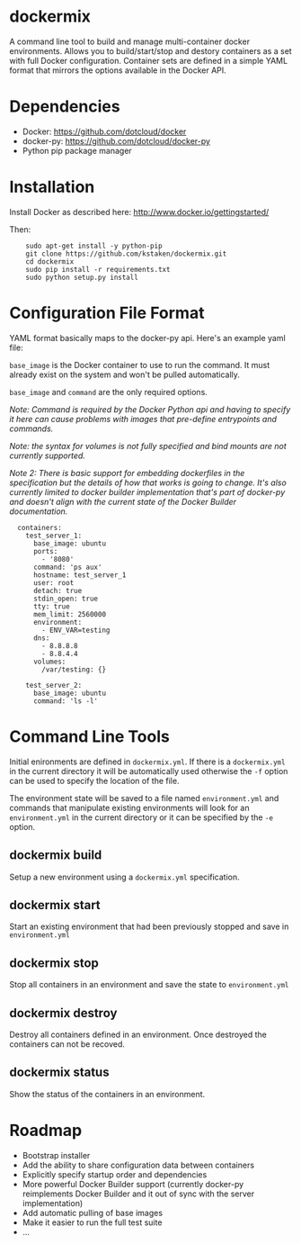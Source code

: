 dockermix
============

A command line tool to build and manage multi-container docker environments. Allows you to build/start/stop and destory containers as a set with full Docker configuration. Container sets are defined in a simple YAML format that mirrors the options available in the Docker API.

Dependencies
=============

- Docker: https://github.com/dotcloud/docker
- docker-py: https://github.com/dotcloud/docker-py
- Python pip package manager

Installation
============

Install Docker as described here: http://www.docker.io/gettingstarted/

Then:
```
    sudo apt-get install -y python-pip
    git clone https://github.com/kstaken/dockermix.git
    cd dockermix
    sudo pip install -r requirements.txt 
    sudo python setup.py install
```

Configuration File Format
=========================

YAML format basically maps to the docker-py api. Here's an example yaml file:

`base_image` is the Docker container to use to run the command. It must already exist on the system and won't be pulled automatically.

`base_image` and `command` are the only required options. 

*Note: Command is required by the Docker Python api and having to specify it here can cause problems with images that pre-define entrypoints and commands.*

*Note: the syntax for volumes is not fully specified and bind mounts are not currently supported.*

*Note 2: There is basic support for embedding dockerfiles in the specification but the details of how that works is going to change. It's also currently limited to docker builder implementation that's part of docker-py and doesn't align with the current state of the Docker Builder documentation.*

```
  containers:
    test_server_1: 
      base_image: ubuntu
      ports: 
        - '8080' 
      command: 'ps aux' 
      hostname: test_server_1 
      user: root
      detach: true
      stdin_open: true
      tty: true
      mem_limit: 2560000
      environment: 
        - ENV_VAR=testing
      dns: 
        - 8.8.8.8
        - 8.8.4.4
      volumes: 
        /var/testing: {}
            
    test_server_2: 
      base_image: ubuntu
      command: 'ls -l'
```

Command Line Tools
===

Initial enironments are defined in `dockermix.yml`. If there is a `dockermix.yml` in the current directory it will be automatically used otherwise the `-f` option can be used to specify the location of the file.

The environment state will be saved to a file named `environment.yml` and commands that manipulate existing environments will look for an `environment.yml` in the current directory or it can be specified by the `-e` option.

dockermix build
----

Setup a new environment using a `dockermix.yml` specification.

dockermix start
----

Start an existing environment that had been previously stopped and save in `environment.yml`

dockermix stop
----

Stop all containers in an environment and save the state to `environment.yml`


dockermix destroy
----

Destroy all containers defined in an environment. Once destroyed the containers can not be recoved.

dockermix status
----

Show the status of the containers in an environment.

Roadmap
====

- Bootstrap installer
- Add the ability to share configuration data between containers
- Explicitly specify startup order and dependencies
- More powerful Docker Builder support (currently docker-py reimplements Docker Builder and it out of sync with the server implementation)
- Add automatic pulling of base images
- Make it easier to run the full test suite
- ...
